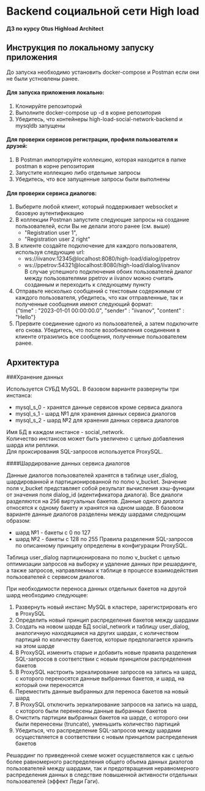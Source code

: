 # Backend социальной сети High load
#### ДЗ по курсу Otus Highload Architect

## Инструкция по локальному запуску приложения
До запуска необходимо установить docker-compose и Postman если они не были устновлены ранее.

#### Для запуска приложения локально:
1. Клонируйте репозиторий
2. Выполните docker-compose up -d в корне репозитория
3. Убедитесь, что контейнеры high-load-social-network-backend и mysqldb запущены

#### Для проверки сервисов регистрации, профиля пользователя и друзей:

1. В Postman импортируйте коллекцию, которая находится в папке postman в корне репозитория
2. Запустите коллекцию либо отдельные запросы
3. Убедитесь, что все запущенные запросы были выполнены

#### Для проверки сервиса диалогов:

1. Выберите любой клиент, который поддерживает websocket и базовую аутентификацию
2. В коллекции Postman запустите следующие запросы на создание пользователей, если Вы не делали этого ранее (см. выше) 
    - "Registration user 1", 
    - "Registration user 2 right"
3. В клиенте создайте подключение для каждого пользователя, используя следующие url:
    - ws://iivanov:12345@localhost:8080/high-load/dialog/ppetrov
    - ws://ppetrov:54321@localhost:8080/high-load/dialog/iivanov<br />
   В случае успешного подключения обоих пользователей диалог между пользователями ppetrov и iivanov можно считать созданным и переходить к следующему пункту
4. Отправьте несколько сообщений с текстовым содержимым от каждого пользователя, убедитесь, что как отправленные, так и полученные сообщения имеют следующий формат:<br />
    {"time" : "2023-01-01 00:00:00.0", "sender" : "iivanov", "content" : "Hello"}
5. Прервите соединение одного из пользователей, а затем подключите его снова. 
   Убедитесь, что после возобновления соединения в клиенте отразились все сообщения, полученные пользователем ранее.
   
    
## Архитектура

###Хранение данных

Используется СУБД MySQL. В базовом варианте развернуты три инстанса:
- mysql_s_0 - хранятся данные сервисов кроме сервиса диалога
- mysql_s_1 - шард №1 для хранения данных сервиса диалогов
- mysql_s_2 - шард №2 для хранения данных сервиса диалогов

Имя БД в каждом инстансе - social_network.<br />
Количество инстансов может быть увеличено с целью добавления шарда или реплики.<br />
Для проксирования SQL-запросов используется ProxySQL.

####Шардирование данных сервиса диалогов

Данные диалогов пользователей хранятся в таблице user_dialog, шардированной и партиционированной по полю v_bucket.
Значение поля v_bucket представляет собой результат вычисления хэш-функции от значения поля dialog_id (идентификатора диалога).
Все диалоги разделяются на 256 виртуальных бакетов. Данные одного диалога относятся к одному бакету и хранятся на одном шарде.
В базовом варианте данные диалогов разделены между шардами следующим образом:
- шард №1 - бакеты с 0 по 127
- шард №2 - бакеты с 128 по 255
Правила разделения SQL-запросов по описанному принципу определены в конфигурации ProxySQL.

Таблица user_dialog партиционирована по полю v_bucket с целью оптимизации запросов на выборку и удаление данных при решардинге, 
а также запросов, направляемых к таблице в процессе взаимодействия пользователей с сервисом диалогов.

При необходимости переноса данных отдельных бакетов на другой шард необходимо следующее:
1. Развернуть новый инстанс MySQL в кластере, зарегистрировать его в ProxySQL
2. Определить новый принцип распределения бакетов между шардами
3. Создать на новом шарде БД social_network и таблицу user_dialog, аналогичную находящимся на других шардах, с количеством партиций по количеству бакетов, которые предполагается хранить на этом шарде
4. В ProxySQL изменить старые и добавить новые правила разделения SQL-запросов в соответствии с новым принципом распределения бакетов
5. В ProxySQL настроить зеркалирование запросов на запись на шард, с которого переносятся данные выбранных бакетов, и шард, на который они переносятся
6. Переместить данные выбранных для переноса бакетов на новый шард
7. В ProxySQL отключить зеркалирование запросов на запись на шард, с которого были перенесены данные выбранных бакетов
8. Очистить партиции выбранных бакетов на шарде, с которого они были перенесены (truncate), уменьшить количество партиций
9. Убедиться, что распределение SQL-запросов между шардами осуществляется в соответствии с новым принципом распределения бакетов

Решардинг по приведенной схеме может осуществляется как с целью более равномерного распределения общего объема данных диалогов пользователей между шардами, 
так и предотвращения неравномерного распределения данных в следствие повышенной активности отдельных пользователей (эффект Леди Гаги).




